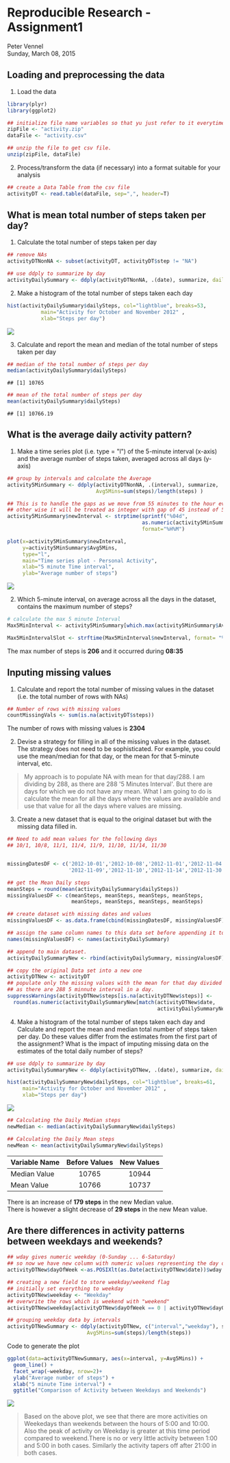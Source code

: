 # Reproducible Research - Assignment1
Peter Vennel  
Sunday, March 08, 2015  


## Loading and preprocessing the data

1. Load the data

```r
library(plyr)
library(ggplot2)

## initialize file name variables so that yu just refer to it everytime you need it.
zipFile <- "activity.zip"
dataFile <- "activity.csv"

## unzip the file to get csv file.
unzip(zipFile, dataFile)
```


2. Process/transform the data (if necessary) into a format suitable for your analysis

```r
## create a Data Table from the csv file
activityDT <- read.table(dataFile, sep=",", header=T)
```


## What is mean total number of steps taken per day?
1. Calculate the total number of steps taken per day

```r
## remove NAs
activityDTNonNA <- subset(activityDT, activityDT$step != "NA")

## use ddply to summarize by day
activityDailySummary <- ddply(activityDTNonNA, .(date), summarize, dailySteps=sum(steps))
```

2. Make a histogram of the total number of steps taken each day

```r
hist(activityDailySummary$dailySteps, col="lightblue", breaks=53, 
           main="Activity for October and November 2012" ,
           xlab="Steps per day")
```

![](instructions_fig/plot1.png)

3. Calculate and report the mean and median of the total number of steps taken per day

```r
## median of the total number of steps per day
median(activityDailySummary$dailySteps)
```

```
## [1] 10765
```

```r
## mean of the total number of steps per day
mean(activityDailySummary$dailySteps)
```

```
## [1] 10766.19
```


## What is the average daily activity pattern?

1. Make a time series plot (i.e. type = "l") of the 5-minute interval (x-axis) and the average number of steps taken, averaged across all days (y-axis)

```r
## group by intervals and calculate the Average
activity5MinSummary <- ddply(activityDTNonNA, .(interval), summarize, 
                             Avg5Mins=sum(steps)/length(steps) )

## This is to handle the gaps as we move from 55 minutes to the hour every hour. 
## other wise it will be treated as integer with gap of 45 instead of 5.
activity5MinSummary$newInterval <- strptime(sprintf("%04d", 
                                            as.numeric(activity5MinSummary$interval)), 
                                            format="%H%M")
```



```r
plot(x=activity5MinSummary$newInterval, 
     y=activity5MinSummary$Avg5Mins,
     type="l",
     main="Time series plot - Personal Activity",
     xlab="5 minute Time interval",
     ylab="Average number of steps")
```

![](instructions_fig/plot2.png) 


2. Which 5-minute interval, on average across all the days in the dataset, contains the maximum number of steps?

```r
# calculate the max 5 minute Interval
Max5MinInterval <- activity5MinSummary[which.max(activity5MinSummary$Avg5Mins), ]

Max5MinIntervalSlot <- strftime(Max5MinInterval$newInterval, format= "%H:%M")
```

The max number of steps is **206** and it occurred during **08:35**


## Inputing missing values

1. Calculate and report the total number of missing values in the dataset (i.e. the total number of rows with NAs)


```r
## Number of rows with missing values
countMissingVals <- sum(is.na(activityDT$steps))
```

The number of rows with missing values is **2304**


2. Devise a strategy for filling in all of the missing values in the dataset. The strategy does not need to be sophisticated. For example, you could use the mean/median for that day, or the mean for that 5-minute interval, etc.

> My approach is to populate NA with mean for that  day/288. I am dividing by 288, as there are 288 '5 Minutes Interval'. But there are days for which we do not have any mean. What I am going to do is calculate the mean for all the days where the values are available and use that value for all the days where values are missing.

3. Create a new dataset that is equal to the original dataset but with the missing data filled in.


```r
## Need to add mean values for the following days
## 10/1, 10/8, 11/1, 11/4, 11/9, 11/10, 11/14, 11/30


missingDatesDF <- c('2012-10-01','2012-10-08','2012-11-01','2012-11-04',
                    '2012-11-09','2012-11-10','2012-11-14','2012-11-30')

## get the Mean Daily steps
meanSteps = round(mean(activityDailySummary$dailySteps))
missingValuesDF <- c(meanSteps, meanSteps, meanSteps, meanSteps,
                     meanSteps, meanSteps, meanSteps, meanSteps)

## create dataset with missing dates and values
missingValuesDF <- as.data.frame(cbind(missingDatesDF, missingValuesDF))

## assign the same column names to this data set before appending it to teh main dataset
names(missingValuesDF) <- names(activityDailySummary)

## append to main dataset.
activityDailySummaryNew <- rbind(activityDailySummary, missingValuesDF)

## copy the original Data set into a new one
activityDTNew <- activityDT
## populate only the missing values with the mean for that day divided by 288.
## as there are 288 5 minnute interval in a day.
suppressWarnings(activityDTNew$steps[is.na(activityDTNew$steps)] <- 
  round(as.numeric(activityDailySummaryNew[match(activityDTNew$date,
                                                 activityDailySummaryNew$date), 2])/288))
```




4. Make a histogram of the total number of steps taken each day and Calculate and report the mean and median total number of steps taken per day. Do these values differ from the estimates from the first part of the assignment? What is the impact of imputing missing data on the estimates of the total daily number of steps?


```r
## use ddply to summarize by day
activityDailySummaryNew <- ddply(activityDTNew, .(date), summarize, dailySteps=sum(steps))

hist(activityDailySummaryNew$dailySteps, col="lightblue", breaks=61, 
     main="Activity for October and November 2012" ,
     xlab="Steps per day")
```

![](instructions_fig/plot3.png)

```r
## Calculating the Daily Median steps
newMedian <- median(activityDailySummaryNew$dailySteps)

## Calculating the Daily Mean steps
newMean <- mean(activityDailySummaryNew$dailySteps)
```

Variable Name  |  Before Values |  New Values
-------------| :-------------: | :----------:
Median Value | 10765 | 10944  
Mean Value  | 10766   | 10737  

There is an increase of <b>179 steps</b> in the new Median value.<br>
There is however a slight decrease of <b>29 steps</b> in the new Mean value. 


## Are there differences in activity patterns between weekdays and weekends?


```r
## wday gives numeric weekday (0-Sunday ... 6-Saturday)
## so now we have new column with numeric values representing the day of the week
activityDTNew$dayOfWeek <-as.POSIXlt(as.Date(activityDTNew$date))$wday

## creating a new field to store weekday/weekend flag
## initially set everything to weekday
activityDTNew$weekday <- "Weekday"
## overwrite the rows which is weekend with "weekend"
activityDTNew$weekday[activityDTNew$dayOfWeek == 0 | activityDTNew$dayOfWeek== 6] <- "Weekend"

## grouping weekday data by intervals
activityDTNewSummary <- ddply(activityDTNew, c("interval","weekday"), summarize, 
                          Avg5Mins=sum(steps)/length(steps))
```

Code to generate the plot


```r
ggplot(data=activityDTNewSummary, aes(x=interval, y=Avg5Mins)) +
  geom_line() + 
  facet_wrap(~weekday, nrow=2)+
  ylab("Average number of steps") +
  xlab("5 minute Time interval") +
  ggtitle("Comparison of Activity between Weekdays and Weekends")
```

![](instructions_fig/plot4.png) 

> Based on the above plot, we see that there are more activities on Weekedays than weekends between the hours of 5:00 and 10:00. Also the peak of activity on Weekday is greater at this time period compared to weekend.There is no or very little activity between 1:00 and 5:00 in both cases. Similarly the activity tapers off after 21:00 in both cases.
